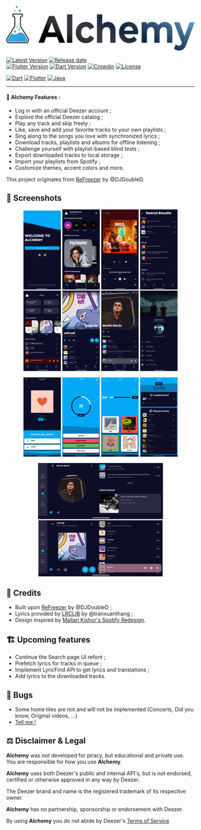 ![Alchemy](./assets/banner.png?raw=true)

[![Latest Version](https://img.shields.io/github/v/release/PetitPrinc3/DefinitelyNotDeezer?color=blue)](../../releases/latest)
[![Release date](https://img.shields.io/github/release-date/PetitPrinc3/DefinitelyNotDeezer)](../../releases/latest)  
[![Flutter Version](https://shields.io/badge/Flutter-v3.29.0-darkgreen.svg)](https://docs.flutter.dev/tools/sdk)
[![Dart Version](https://shields.io/badge/Dart-v3.7.0-darkgreen.svg)](https://dart.dev/get-dart)
[![Crowdin](https://badges.crowdin.net/refreezer/localized.svg)](https://crowdin.com/project/refreezer)
[![License](https://img.shields.io/github/license/PetitPrinc3/Deezer?flat)](./LICENSE)

[![Dart](https://img.shields.io/badge/Dart-0175C2?style=for-the-badge&logo=dart&logoColor=white)](https://dart.dev/)
[![Flutter](https://img.shields.io/badge/Flutter-02569B?style=for-the-badge&logo=flutter&logoColor=white)](https://flutter.dev/)
[![Java](https://img.shields.io/badge/Java-ED8B00?style=for-the-badge&logo=openjdk&logoColor=white)](https://www.java.com/)

---

#### :rocket: Alchemy Features :
- Log in with an official Deezer account ;
- Explore the official Deezer catalog ;
- Play any track and skip freely ;
- Like, save and add your favorite tracks to your own playlists ;
- Sing along to the songs you love with synchronized lyrics ;
- Download tracks, playlists and albums for offline listening ;
- Challenge yourself with playlist-based blind tests ;
- Export downloaded tracks to local storage ;
- Import your playlists from Spotify ;
- Customize themes, accent colors and more.

This project originates from [ReFreezer](https://github.com/DJDoubleD/ReFreezer) by @DJDoubleD.  

## :camera_flash: Screenshots

<p align="center">
    <img src="./assets/screenshots/login.png" width=100>
    <img src="./assets/screenshots/home.png" width=100>
    <img src="./assets/screenshots/player.png" width=100>
    <img src="./assets/screenshots/search.png" width=100>
    <img src="./assets/screenshots/favorites.png" width=100>
    <img src="./assets/screenshots/playlists.png" width=100>
    <img src="./assets/screenshots/artists.png" width=100>
    <img src="./assets/screenshots/menu.png" width=100>
</p>
<p align="center">
    <img src="./assets/screenshots/chooseBlindTest.png" width=100>
    <img src="./assets/screenshots/blindTrackTest.png" width=100>
    <img src="./assets/screenshots/blindArtistTest.png" width=100>
    <img src="./assets/screenshots/blindResults.png" width=100>
</p>
<p align="center">
    <img src="./assets/screenshots/artist_landscape.png" height=150>
    <img src="./assets/screenshots/playlist_landscape.png" height=150>
</p>

## :star2: Credits
- Built upon [ReFreezer](https://github.com/DJDoubleD/ReFreezer) by @DJDoubleD ;
- Lyrics provided by [LRCLIB](https://github.com/tranxuanthang/lrclib) by @tranxuanthang ;
- Design inspired by [Mallari Kishor's Spotify Redesign](https://www.behance.net/gallery/194018249/Spotify-App-Redesign).

## :building_construction: Upcoming features
- Continue the Search page UI refont ;
- Prefetch lyrics for tracks in queue ;
- Implement LyricFind API to get lyrics and translations ;
- Add lyrics to the downloaded tracks.

## :lady_beetle: Bugs
- Some home tiles are not and will not be implemented (Concerts, Did you know, Original videos, ...)
- [Tell me !](https://github.com/PetitPrinc3/Deezer/issues)

## :balance_scale: Disclaimer & Legal

**Alchemy** was not developed for piracy, but educational and private use.
You are responsible for how you use **Alchemy**.

**Alchemy** uses both Deezer's public and internal API's, but is not endorsed, certified or otherwise approved in any way by Deezer.

The Deezer brand and name is the registered trademark of its respective owner.

**Alchemy** has no partnership, sponsorship or endorsement with Deezer.

By using **Alchemy** you do not abide by Deezer's [Terms of Service](https://www.deezer.com/legal/cgu)
